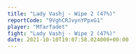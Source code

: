 ```yaml
---
title: "Lady Vashj - Wipe 2 (47%)"
reportCode: "9VghCRJvynYPpxG1"
player: "Mfarfadet"
fight: "Lady Vashj - Wipe 2 (47%)"
date: 2021-10-10T19:07:58.024000+00:00
---
```

